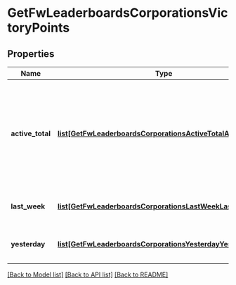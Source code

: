 # GetFwLeaderboardsCorporationsVictoryPoints

## Properties
Name | Type | Description | Notes
------------ | ------------- | ------------- | -------------
**active_total** | [**list[GetFwLeaderboardsCorporationsActiveTotalActiveTotal1]**](GetFwLeaderboardsCorporationsActiveTotalActiveTotal1.md) | Top 10 ranking of corporations active in faction warfare by total victory points. A corporation is considered \&quot;active\&quot; if they have participated in faction warfare in the past 14 days | 
**last_week** | [**list[GetFwLeaderboardsCorporationsLastWeekLastWeek1]**](GetFwLeaderboardsCorporationsLastWeekLastWeek1.md) | Top 10 ranking of corporations by victory points in the past week | 
**yesterday** | [**list[GetFwLeaderboardsCorporationsYesterdayYesterday1]**](GetFwLeaderboardsCorporationsYesterdayYesterday1.md) | Top 10 ranking of corporations by victory points in the past day | 

[[Back to Model list]](../README.md#documentation-for-models) [[Back to API list]](../README.md#documentation-for-api-endpoints) [[Back to README]](../README.md)


